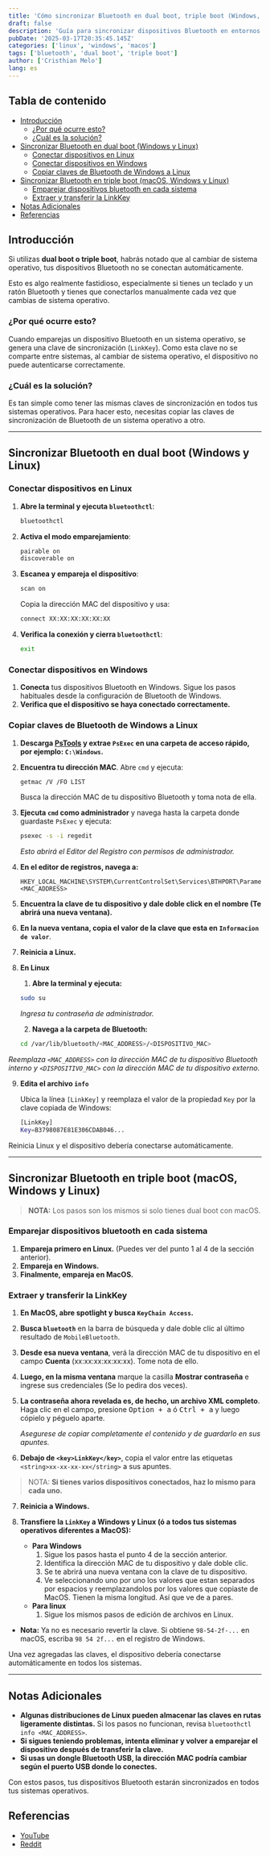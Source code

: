 ```yaml
---
title: 'Cómo sincronizar Bluetooth en dual boot, triple boot (Windows, Linux, macOS)'
draft: false
description: 'Guía para sincronizar dispositivos Bluetooth en entornos de arranque múltiple, evitando problemas de conexión al cambiar de sistema operativo.'
pubDate: '2025-03-17T20:35:45.145Z'
categories: ['linux', 'windows', 'macos']
tags: ['bluetooth', 'dual boot', 'triple boot']
author: ['Cristhian Melo']
lang: es
---
```


## Tabla de contenido

<!--toc:start-->

- [Introducción](#introducción)
  - [¿Por qué ocurre esto?](#por-qué-ocurre-esto)
  - [¿Cuál es la solución?](#cuál-es-la-solución)
- [Sincronizar Bluetooth en dual boot (Windows y Linux)](#sincronizar-bluetooth-en-dual-boot-windows-y-linux)
  - [Conectar dispositivos en Linux](#conectar-dispositivos-en-linux)
  - [Conectar dispositivos en Windows](#conectar-dispositivos-en-windows)
  - [Copiar claves de Bluetooth de Windows a Linux](#copiar-claves-de-bluetooth-de-windows-a-linux)
- [Sincronizar Bluetooth en triple boot (macOS, Windows y Linux)](#sincronizar-bluetooth-en-triple-boot-macos-windows-y-linux)
  - [Emparejar dispositivos bluetooth en cada sistema](#emparejar-dispositivos-bluetooth-en-cada-sistema)
  - [Extraer y transferir la LinkKey](#extraer-y-transferir-la-linkkey)
- [Notas Adicionales](#notas-adicionales)
- [Referencias](#referencias)
<!--toc:end-->

## Introducción

Si utilizas **dual boot o triple boot**, habrás notado que al cambiar de sistema operativo, tus dispositivos Bluetooth no se conectan automáticamente.

Esto es algo realmente fastidioso, especialmente si tienes un teclado y un ratón Bluetooth y tienes que conectarlos manualmente cada vez que cambias de sistema operativo.

### ¿Por qué ocurre esto?

Cuando emparejas un dispositivo Bluetooth en un sistema operativo, se genera una clave de sincronización (`LinkKey`). Como esta clave no se comparte entre sistemas, al cambiar de sistema operativo, el dispositivo no puede autenticarse correctamente.

### ¿Cuál es la solución?

Es tan simple como tener las mismas claves de sincronización en todos tus sistemas operativos. Para hacer esto, necesitas copiar las claves de sincronización de Bluetooth de un sistema operativo a otro.

---

## Sincronizar Bluetooth en dual boot (Windows y Linux)

### Conectar dispositivos en Linux

1. **Abre la terminal y ejecuta `bluetoothctl`**:

   ```sh
   bluetoothctl
   ```

2. **Activa el modo emparejamiento**:

   ```sh
   pairable on
   discoverable on
   ```

3. **Escanea y empareja el dispositivo**:

   ```sh
   scan on
   ```

   Copia la dirección MAC del dispositivo y usa:

   ```sh
   connect XX:XX:XX:XX:XX:XX
   ```

4. **Verifica la conexión y cierra `bluetoothctl`**:

   ```sh
   exit
   ```

### Conectar dispositivos en Windows

1. **Conecta** tus dispositivos Bluetooth en Windows. Sigue los pasos habituales desde la configuración de Bluetooth de Windows.
2. **Verifica que el dispositivo se haya conectado correctamente.**

### Copiar claves de Bluetooth de Windows a Linux

1. **Descarga [PsTools](https://learn.microsoft.com/en-us/sysinternals/downloads/pstools) y extrae `PsExec` en una carpeta de acceso rápido, por ejemplo: `C:\Windows`.**
2. **Encuentra tu dirección MAC**.
   Abre `cmd` y ejecuta:

   ```sh
   getmac /V /FO LIST
   ```

   Busca la dirección MAC de tu dispositivo Bluetooth y toma nota de ella.

3. **Ejecuta `cmd` como administrador** y navega hasta la carpeta donde guardaste `PsExec` y ejecuta:

   ```sh
   psexec -s -i regedit
   ```

   _Esto abrirá el Editor del Registro con permisos de administrador._

4. **En el editor de registros, navega a:**

   ```"
   HKEY_LOCAL_MACHINE\SYSTEM\CurrentControlSet\Services\BTHPORT\Parameters\Keys\<MAC_ADDRESS>
   ```

5. **Encuentra la clave de tu dispositivo y dale doble click en el nombre (Te abrirá una nueva ventana).**
6. **En la nueva ventana, copia el valor de la clave que esta en `Informacion de valor`**.
7. **Reinicia a Linux.**
8. **En Linux**

   1. **Abre la terminal y ejecuta:**

   ```sh
   sudo su
   ```

   _Ingresa tu contraseña de administrador._

   2. **Navega a la carpeta de Bluetooth:**

   ```sh
   cd /var/lib/bluetooth/<MAC_ADDRESS>/<DISPOSITIVO_MAC>
   ```

_Reemplaza `<MAC_ADDRESS>` con la dirección MAC de tu dispositivo Bluetooth interno y `<DISPOSITIVO_MAC>` con la dirección MAC de tu dispositivo externo._

9. **Edita el archivo `info`**

   Ubica la línea `[LinkKey]` y reemplaza el valor de la propiedad `Key` por la clave copiada de Windows:

   ```sh title="info" {2}
   [LinkKey]
   Key=B3798087E81E306CDAB046...
   ```

Reinicia Linux y el dispositivo debería conectarse automáticamente.

---

## Sincronizar Bluetooth en triple boot (macOS, Windows y Linux)

> **NOTA:** Los pasos son los mismos si solo tienes dual boot con macOS.

### Emparejar dispositivos bluetooth en cada sistema

1. **Empareja primero en Linux.** (Puedes ver del punto 1 al 4 de la sección anterior).
2. **Empareja en Windows.**
3. **Finalmente, empareja en MacOS.**

### Extraer y transferir la LinkKey

1. **En MacOS, abre spotlight y busca `KeyChain Access`.**
2. **Busca `bluetooth`** en la barra de búsqueda y dale doble clic al último resultado de `MobileBluetooth`.
3. **Desde esa nueva ventana**, verá la dirección MAC de tu dispositivo en el campo **Cuenta** (xx:xx:xx:xx:xx:xx). Tome nota de ello.
4. **Luego, en la misma ventana** marque la casilla **Mostrar contraseña** e ingrese sus credenciales (Se lo pedira dos veces).
5. **La contraseña ahora revelada es, de hecho, un archivo XML completo**. Haga clic en el campo, presione
   <kbd>Option + a</kbd> ó <kbd>Ctrl + a</kbd> y luego cópielo y péguelo aparte.

   _Asegurese de copiar completamente el contenido y de guardarlo en sus apuntes._

6. **Debajo de `<key>LinkKey</key>`**, copia el valor entre las etiquetas `<string>xx-xx-xx-xx</string>` a sus apuntes.

> NOTA: **Si tienes varios dispositivos conectados, haz lo mismo para cada uno.**

7. **Reinicia a Windows.**

8. **Transfiere la `LinkKey` a Windows y Linux (ó a todos tus sistemas operativos diferentes a MacOS):**
   - **Para Windows**
     1. Sigue los pasos hasta el punto 4 de la sección anterior.
     2. Identifica la dirección MAC de tu dispositivo y dale doble clic.
     3. Se te abrirá una nueva ventana con la clave de tu dispositivo.
     4. Ve seleccionando uno por uno los valores que estan separados por espacios y reemplazandolos por los valores que copiaste de MacOS. Tienen la misma longitud. Así que ve de a pares.
   - **Para linux**
     1. Sigue los mismos pasos de edición de archivos en Linux.

- **Nota:** Ya no es necesario revertir la clave. Si obtiene `98-54-2f-...` en macOS, escriba `98 54 2f...` en el registro de Windows.

Una vez agregadas las claves, el dispositivo debería conectarse automáticamente en todos los sistemas.

---

## Notas Adicionales

- **Algunas distribuciones de Linux pueden almacenar las claves en rutas ligeramente distintas.** Si los pasos no funcionan, revisa `bluetoothctl info <MAC_ADDRESS>`.
- **Si sigues teniendo problemas, intenta eliminar y volver a emparejar el dispositivo después de transferir la clave.**
- **Si usas un dongle Bluetooth USB, la dirección MAC podría cambiar según el puerto USB donde lo conectes.**

Con estos pasos, tus dispositivos Bluetooth estarán sincronizados en todos tus sistemas operativos.

## Referencias

- [YouTube](https://youtu.be/o5nPUUagW_c?si=Ar0cY_jQILe11uyU)
- [Reddit](https://www.reddit.com/r/hackintosh/comments/p5ost3/macos_monterey_and_windows_bluetooth_pairing/)
